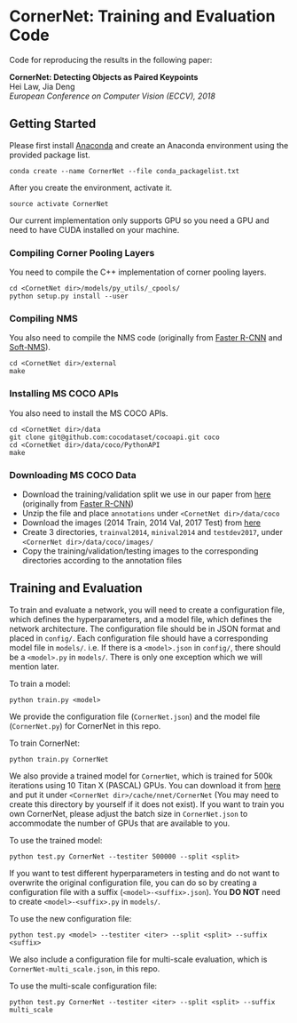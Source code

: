 # CornerNet: Training and Evaluation Code
Code for reproducing the results in the following paper:

**CornerNet: Detecting Objects as Paired Keypoints**  
Hei Law, Jia Deng  
*European Conference on Computer Vision (ECCV), 2018*

## Getting Started
Please first install [Anaconda](https://anaconda.org) and create an Anaconda environment using the provided package list.
```
conda create --name CornerNet --file conda_packagelist.txt
```

After you create the environment, activate it.
```
source activate CornerNet
```

Our current implementation only supports GPU so you need a GPU and need to have CUDA installed on your machine.

### Compiling Corner Pooling Layers
You need to compile the C++ implementation of corner pooling layers. 
```
cd <CornetNet dir>/models/py_utils/_cpools/
python setup.py install --user
```

### Compiling NMS
You also need to compile the NMS code (originally from [Faster R-CNN](https://github.com/rbgirshick/py-faster-rcnn/blob/master/lib/nms/cpu_nms.pyx) and [Soft-NMS](https://github.com/bharatsingh430/soft-nms/blob/master/lib/nms/cpu_nms.pyx)).
```
cd <CornetNet dir>/external
make
```

### Installing MS COCO APIs
You also need to install the MS COCO APIs.
```
cd <CornetNet dir>/data
git clone git@github.com:cocodataset/cocoapi.git coco
cd <CornetNet dir>/data/coco/PythonAPI
make
```

### Downloading MS COCO Data
- Download the training/validation split we use in our paper from [here](https://drive.google.com/file/d/1dop4188xo5lXDkGtOZUzy2SHOD_COXz4/view?usp=sharing) (originally from [Faster R-CNN](https://github.com/rbgirshick/py-faster-rcnn/tree/master/data))
- Unzip the file and place `annotations` under `<CornetNet dir>/data/coco`
- Download the images (2014 Train, 2014 Val, 2017 Test) from [here](http://cocodataset.org/#download)
- Create 3 directories, `trainval2014`, `minival2014` and `testdev2017`, under `<CornerNet dir>/data/coco/images/`
- Copy the training/validation/testing images to the corresponding directories according to the annotation files

## Training and Evaluation
To train and evaluate a network, you will need to create a configuration file, which defines the hyperparameters, and a model file, which defines the network architecture. The configuration file should be in JSON format and placed in `config/`. Each configuration file should have a corresponding model file in `models/`. i.e. If there is a `<model>.json` in `config/`, there should be a `<model>.py` in `models/`. There is only one exception which we will mention later.

To train a model:
```
python train.py <model>
```

We provide the configuration file (`CornerNet.json`) and the model file (`CornerNet.py`) for CornerNet in this repo. 

To train CornerNet:
```
python train.py CornerNet
```
We also provide a trained model for `CornerNet`, which is trained for 500k iterations using 10 Titan X (PASCAL) GPUs. You can download it from [here](https://drive.google.com/file/d/1UHjVzSG27Ms0VfSFeGYJ2h2AYZ6d4Le_/view?usp=sharing) and put it under `<CornerNet dir>/cache/nnet/CornerNet` (You may need to create this directory by yourself if it does not exist). If you want to train you own CornerNet, please adjust the batch size in `CornerNet.json` to accommodate the number of GPUs that are available to you.

To use the trained model:
```
python test.py CornerNet --testiter 500000 --split <split>
```

If you want to test different hyperparameters in testing and do not want to overwrite the original configuration file, you can do so by creating a configuration file with a suffix (`<model>-<suffix>.json`). You **DO NOT** need to create `<model>-<suffix>.py` in `models/`.

To use the new configuration file:
```
python test.py <model> --testiter <iter> --split <split> --suffix <suffix>
```

We also include a configuration file for multi-scale evaluation, which is `CornerNet-multi_scale.json`, in this repo. 

To use the multi-scale configuration file:
```
python test.py CornerNet --testiter <iter> --split <split> --suffix multi_scale
```
